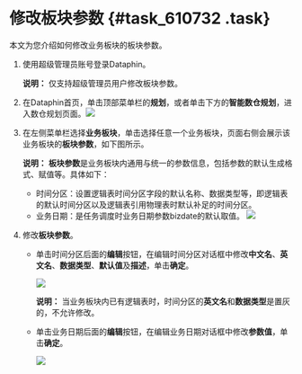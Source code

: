 # 修改板块参数 {#task_610732 .task}

本文为您介绍如何修改业务板块的板块参数。

1.  使用超级管理员账号登录Dataphin。 

    **说明：** 仅支持超级管理员用户修改板块参数。

2.  在Dataphin首页，单击顶部菜单栏的**规划**，或者单击下方的**智能数仓规划**，进入数仓规划页面。![](http://static-aliyun-doc.oss-cn-hangzhou.aliyuncs.com/assets/img/148397/156033383141387_zh-CN.png)


3.  在左侧菜单栏选择**业务板块**，单击选择任意一个业务板块，页面右侧会展示该业务板块的**板块参数**，如下图所示。 

    **说明：** **板块参数**是业务板块内通用与统一的参数信息，包括参数的默认生成格式、赋值等。具体如下：

    -   时间分区：设置逻辑表时间分区字段的默认名称、数据类型等，即逻辑表的默认时间分区以及逻辑表引用物理表时默认补足的时间分区。
    -   业务日期：是任务调度时业务日期参数bizdate的默认取值。
    ![](http://static-aliyun-doc.oss-cn-hangzhou.aliyuncs.com/assets/img/492611/156033383249121_zh-CN.png)

4.  修改**板块参数**。 
    -   单击时间分区后面的**编辑**按钮，在编辑时间分区对话框中修改**中文名**、**英文名**、**数据类型**、**默认值**及**描述**，单击**确定**。

        ![](http://static-aliyun-doc.oss-cn-hangzhou.aliyuncs.com/assets/img/492611/156033383249126_zh-CN.png)

        **说明：** 当业务板块内已有逻辑表时，时间分区的**英文名**和**数据类型**是置灰的，不允许修改。

    -   单击业务日期后面的**编辑**按钮，在编辑业务日期对话框中修改**参数值**，单击**确定**。

        ![](http://static-aliyun-doc.oss-cn-hangzhou.aliyuncs.com/assets/img/492611/156033383249128_zh-CN.png)


